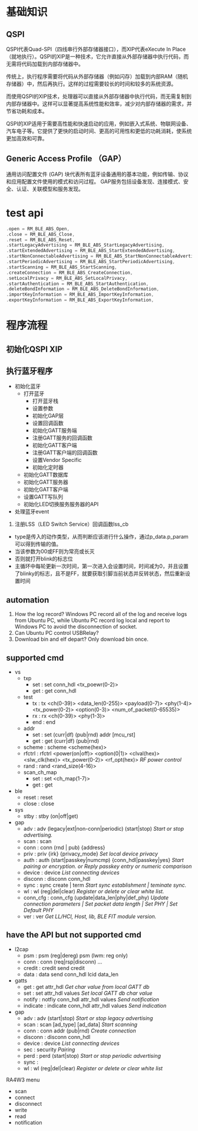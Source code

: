 # 基础知识
## QSPI

QSPI代表Quad-SPI（四线串行外部存储器接口），而XIP代表eXecute In Place（就地执行）。QSPI的XIP是一种技术，它允许直接从外部存储器中执行代码，而无需将代码加载到内部存储器中。

传统上，执行程序需要将代码从外部存储器（例如闪存）加载到内部RAM（随机存储器）中，然后再执行。这样的过程需要较长的时间和较多的系统资源。

而使用QSPI的XIP技术，处理器可以直接从外部存储器中执行代码，而无需复制到内部存储器中。这样可以显著提高系统性能和效率，减少对内部存储器的需求，并节省功耗和成本。

QSPI的XIP适用于需要高性能和快速启动的应用，例如嵌入式系统、物联网设备、汽车电子等。它提供了更快的启动时间、更高的可用性和更低的功耗消耗，使系统更加高效和可靠。


## Generic Access Profile （GAP）
通用访问配置文件 (GAP) 块代表所有蓝牙设备通用的基本功能，例如传输、协议和应用配置文件使用的模式和访问过程。 GAP服务包括设备发现、连接模式、安全、认证、关联模型和服务发现。






# test api
```C
.open = RM_BLE_ABS_Open,
.close = RM_BLE_ABS_Close,
.reset = RM_BLE_ABS_Reset,
.startLegacyAdvertising = RM_BLE_ABS_StartLegacyAdvertising,
.startExtendedAdvertising = RM_BLE_ABS_StartExtendedAdvertising,
.startNonConnectableAdvertising = RM_BLE_ABS_StartNonConnectableAdvertising,
.startPeriodicAdvertising = RM_BLE_ABS_StartPeriodicAdvertising,
.startScanning = RM_BLE_ABS_StartScanning,
.createConnection = RM_BLE_ABS_CreateConnection,
.setLocalPrivacy = RM_BLE_ABS_SetLocalPrivacy,
.startAuthentication = RM_BLE_ABS_StartAuthentication,
.deleteBondInformation = RM_BLE_ABS_DeleteBondInformation,
.importKeyInformation = RM_BLE_ABS_ImportKeyInformation,
.exportKeyInformation = RM_BLE_ABS_ExportKeyInformation,
```

# 程序流程

## 初始化QSPI XIP
## 执行蓝牙程序

- 初始化蓝牙
	- 打开蓝牙
		- 打开蓝牙栈
		- 设置参数
		- 初始化GAP层
		- 设置回调函数
		- 初始化GATT服务端
		- 注册GATT服务的回调函数
		- 初始化GATT客户端
		- 注册GATT客户端的回调函数
		- 设置Vendor Specific
		- 初始化定时器
	- 初始化GATT数据库
	- 初始化GATT服务器
	- 初始化GATT客户端
	- 设置GATT写队列
	- 初始化LED切换服务服务器的API
- 处理蓝牙event

1. 注册LSS（LED Switch Service）回调函数lss_cb
- type是传入的动作类型，从而判断应该进行什么操作，通过p_data.p_param可以得到传输的值。
- 当该参数为00或FF则为常亮或长灭
- 否则就打开blink的标志位
- 主循环中每轮更新一次时间，第一次进入会设置时间，时间减为0，并且设置了blinky的标志，且不是FF，就要获取引脚当前状态并反转状态，然后重新设置时间


## automation
1. How the log record? 
		Windows PC record all of the log and receive logs from Ubuntu PC, while Ubuntu PC record log local and report to Windows PC to avoid the disconnection of socket.
2. Can Ubuntu PC control USBRelay?
3. Download bin and elf depart? Only download bin once.




## supported cmd
- vs
	- txp
		- set : set conn_hdl <tx_poewr(0-2)>
		- get : get conn_hdl
	- test
		- tx : tx <ch(0-39)> <data_len(0-255)> <payload(0-7)> <phy(1-4)> <tx_power(0-2)> <option(0-3)> <num_of_packet(0-65535)>
		- rx : rx <ch(0-39)> <phy(1-3)>
		- end : end
	- addr 
		- set : set (curr|df) (pub|rnd) addr \[mcu_rst\]
		- get : get (curr|df) (pub|rnd)
	- scheme : scheme <scheme(hex)>
	- rfctrl : rfctrl <power(on|off)> <option(0|1)> <clval(hex)> <slw_clk(hex)> <tx_power(0-2)> <rf_opt(hex)> _RF power control_
	- rand : rand <rand_size(4-16)>
	- scan_ch_map
		- set : set <ch_map(1-7)>
		- get : get
- ble
	- reset : reset
	- close : close
- sys
	- stby : stby (on|off|get)
- gap
	- adv : adv (legacy|ext|non-conn|periodic) (start|stop) _Start or stop advertising._
	- scan : scan 
	- conn : conn (rnd | pub) {address}
	- priv : priv {irk} {privacy_mode} _Set local device privacy_
	- auth : auth (start|passkey|numcmp) {conn_hdl|passkey|yes} _Start pairing or encryption. or Reply passkey entry or numeric comparison_
	- device : device _List connecting devices_
	- disconn : disconn conn_hdl 
	- sync : sync create | term _Start sync establishment | teminate sync._
	- wl : wl (reg|del|clear) _Register or delete or clear white list._
	- conn_cfg : conn_cfg (update|data_len|phy|def_phy) _Update connection parameters | Set packet data length | Set PHY | Set Default PHY_
	- ver :  ver _Get LL/HCI, Host, lib, BLE FIT module version._

## have the API but not supported cmd
- l2cap
	- psm : psm (reg|dereg) psm (lwm: reg only)
	- conn : conn (req|rsp|disconn) ...
	- credit : credit send credit
	- data : data send conn_hdl lcid data_len
- gatts
	- get : get attr_hdl _Get char value from local GATT db_
	- set : set attr_hdl values _Set local GATT db char value_
	- notify : notfiy conn_hdl attr_hdl values _Send notification_
	- indicate : indicate conn_hdl attr_hdl values _Send indication_
- gap
	- adv : adv (start|stop)  _Start or stop legacy advertising_
	- scan : scan \[ad_type\] \[ad_data\] _Start scanning_
	- conn : conn addr (pub|rnd) _Create connection_
	- disconn : disconn conn_hdl
	- device : device _List connecting devices_
	- sec : security _Pairing_
	- perd : perd (start|stop) _Start or stop periodic advertising_
	- sync : 
	- wl : wl (reg|del|clear) _Register or delete or clear white list_



RA4W3 menu
- scan
- connect
- disconnect
- write
- read
- notification


















